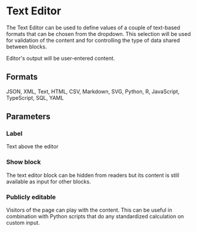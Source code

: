 # Text Editor

The Text Editor can be used to define values of a couple of text-based formats that can be chosen from the dropdown. This selection will be used for validation of the content and for controlling the type of data shared between blocks.

Editor's output will be user-entered content.

## Formats

JSON, XML, Text, HTML, CSV, Markdown, SVG, Python, R, JavaScript, TypeScript, SQL, YAML

## Parameters

### Label

Text above the editor

### Show block

The text editor block can be hidden from readers but its content is still available as input for other blocks.

### Publicly editable

Visitors of the page can play with the content. This can be useful in combination with Python scripts that do any standardized calculation on custom input.
